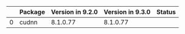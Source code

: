 <!-- markdown-link-check-disable -->

|    | Package   | Version in 9.2.0   | Version in 9.3.0   | Status   |
|---:|:----------|:-------------------|:-------------------|:---------|
|  0 | cudnn     | 8.1.0.77           | 8.1.0.77           |          |